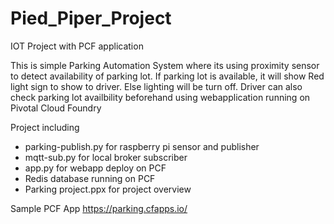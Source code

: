 # Pied_Piper_Project

IOT Project with PCF application

This is simple Parking Automation System where its using proximity sensor to detect availability of parking lot. If parking lot is available, it will show Red light sign to show to driver. Else lighting will be turn off. Driver can also check parking lot availbility beforehand using webapplication running on Pivotal Cloud Foundry

Project including 
- parking-publish.py for raspberry pi sensor and publisher
- mqtt-sub.py for local broker subscriber
- app.py for webapp deploy on PCF 
- Redis database running on PCF
- Parking project.ppx for project overview

Sample PCF App
https://parking.cfapps.io/
